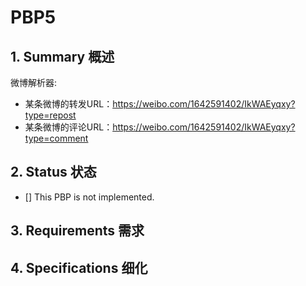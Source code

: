 # PBP5

## 1.  Summary 概述

微博解析器:

- 某条微博的转发URL：https://weibo.com/1642591402/IkWAEyqxy?type=repost
- 某条微博的评论URL：https://weibo.com/1642591402/IkWAEyqxy?type=comment

## 2.  Status 状态

- [] This PBP is not implemented.

## 3. Requirements 需求


## 4. Specifications 细化


